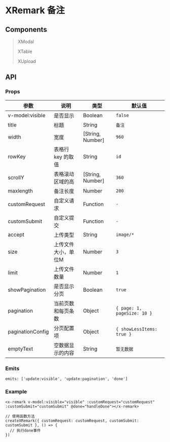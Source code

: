 # XRemark 备注

## Components

> XModal
> 
> XTable
> 
> XUpload

## API

### Props

| 参数 | 说明 | 类型 | 默认值 |
| --- | --- | --- | --- |
| v-model:visible | 是否显示 | Boolean | `false` |
| title | 标题 | String | `备注` |
| width | 宽度 | [String, Number] | `960` |
| rowKey | 表格行 key 的取值 | String | `id` |                                                                                         |
| scrollY | 表格滚动区域的高 | [String, Number] | `360` |
| maxlength | 备注长度 | Number | `200` |
| customRequest | 自定义请求 | Function | `-` |
| customSubmit | 自定义提交 | Function | `-` |
| accept | 上传类型 | String | `image/*` |
| size | 上传文件大小，单位M | Number | `3` |
| limit | 上传文件数量 | Number | `1` |
| showPagination | 是否显示分页 | Boolean | `true` |
| pagination | 当前页数和每页条数 | Object | `{ page: 1, pageSize: 10 }` |
| paginationConfig | 分页配置项 | Object | `{ showLessItems: true }` |
| emptyText | 空数据显示的内容 | String | `暂无数据` |

### Emits

```vue
emits: ['update:visible', 'update:pagination', 'done']
```

### Example

```vue
<x-remark v-model:visible="visible" :customRequest="customRequest" :customSubmit="customSubmit" @done="handleDone"></x-remark>

// 使用函数方法
createXRemark({ customRequest: customRequest, customSubmit: customSubmit }, () => {
  // 执行done事件
})
```
